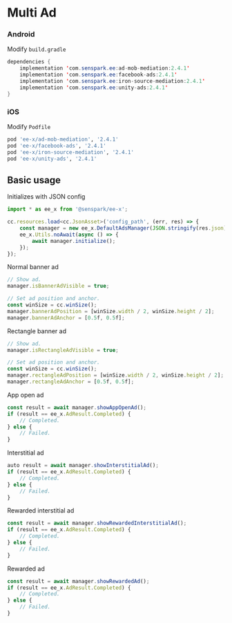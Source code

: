 # Multi Ad
### Android
Modify `build.gradle`
```java
dependencies {
    implementation 'com.senspark.ee:ad-mob-mediation:2.4.1'
    implementation 'com.senspark.ee:facebook-ads:2.4.1'
    implementation 'com.senspark.ee:iron-source-mediation:2.4.1'
    implementation 'com.senspark.ee:unity-ads:2.4.1'
}
```

### iOS
Modify `Podfile`
```ruby
pod 'ee-x/ad-mob-mediation', '2.4.1'
pod 'ee-x/facebook-ads', '2.4.1'
pod 'ee-x/iron-source-mediation', '2.4.1'
pod 'ee-x/unity-ads', '2.4.1'
```

## Basic usage
Initializes with JSON config
```ts
import * as ee_x from '@senspark/ee-x';

cc.resources.load<cc.JsonAsset>('config_path', (err, res) => {
    const manager = new ee_x.DefaultAdsManager(JSON.stringify(res.json));
    ee_x.Utils.noAwait(async () => {
        await manager.initialize();
    });
});
```

Normal banner ad
```ts
// Show ad.
manager.isBannerAdVisible = true;

// Set ad position and anchor.
const winSize = cc.winSize();
manager.bannerAdPosition = [winSize.width / 2, winSize.height / 2];
manager.bannerAdAnchor = [0.5f, 0.5f];
```

Rectangle banner ad
```ts
// Show ad.
manager.isRectangleAdVisible = true;

// Set ad position and anchor.
const winSize = cc.winSize();
manager.rectangleAdPosition = [winSize.width / 2, winSize.height / 2];
manager.rectangleAdAnchor = [0.5f, 0.5f];
```

App open ad
```ts
const result = await manager.showAppOpenAd();
if (result == ee_x.AdResult.Completed) {
    // Completed.
} else {
    // Failed.
}
```

Interstitial ad
```ts
auto result = await manager.showInterstitialAd();
if (result == ee_x.AdResult.Completed) {
    // Completed.
} else {
    // Failed.
}
```

Rewarded interstitial ad
```ts
const result = await manager.showRewardedInterstitialAd();
if (result == ee_x.AdResult.Completed) {
    // Completed.
} else {
    // Failed.
}
```

Rewarded ad
```ts
const result = await manager.showRewardedAd();
if (result == ee_x.AdResult.Completed) {
    // Completed.
} else {
    // Failed.
}
```